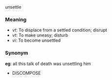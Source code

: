 unsettle
### Meaning
+ _vt_: To displace from a settled condition; disrupt
+ _vt_: To make uneasy; disturb
+ _vi_: To become unsettled

### Synonym

__eg__: all this talk of death was unsettling him

+ DISCOMPOSE


